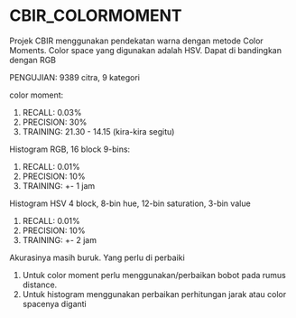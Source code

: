 # CBIR_COLORMOMENT
Projek CBIR menggunakan pendekatan warna dengan metode Color Moments. Color space yang digunakan adalah HSV. Dapat di bandingkan dengan RGB

PENGUJIAN: 9389 citra, 9 kategori

color moment:
1. RECALL: 0.03%
2. PRECISION: 30%
3. TRAINING: 21.30 - 14.15 (kira-kira segitu)

Histogram RGB, 16 block 9-bins:
1. RECALL: 0.01%
2. PRECISION: 10%
3. TRAINING: +- 1 jam

Histogram HSV 4 block, 8-bin hue, 12-bin saturation, 3-bin value
1. RECALL: 0.01%
2. PRECISION: 10%
3. TRAINING: +- 2 jam

Akurasinya masih buruk. Yang perlu di perbaiki
1. Untuk color moment perlu menggunakan/perbaikan bobot pada rumus distance. 
2. Untuk histogram menggunakan perbaikan perhitungan jarak atau color spacenya diganti
